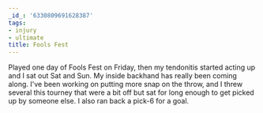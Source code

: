 ```yaml
---
_id_: '6330809691628387'
tags:
- injury
- ultimate
title: Fools Fest
---
```


Played one day of Fools Fest on Friday, then my tendonitis started acting up and I sat out Sat and Sun. My inside backhand has really been coming along. I've been working on putting more snap on the throw, and I threw several this tourney that were a bit off but sat for long enough to get picked up by someone else. I also ran back a pick-6 for a goal.
